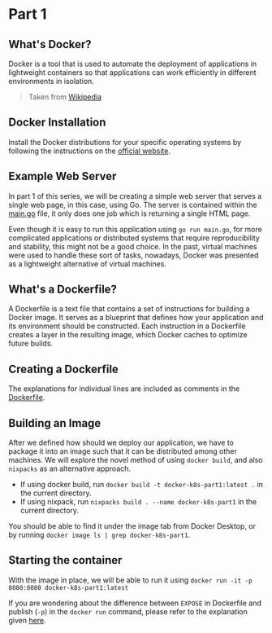 # Part 1

## What's Docker?

Docker is a tool that is used to automate the deployment of applications in lightweight containers so that applications can work efficiently in different environments in isolation.

> Taken from [Wikipedia](https://en.wikipedia.org/wiki/Docker_(software))

## Docker Installation

Install the Docker distributions for your specific operating systems by following the instructions on the [official website](https://docs.docker.com/get-started/get-docker/).

## Example Web Server

In part 1 of this series, we will be creating a simple web server that serves a single web page, in this case, using Go. The server is contained within the [main.go](main.go) file, it only does one job which is returning a single HTML page.

Even though it is easy to run this application using `go run main.go`, for more complicated applications or distributed systems that require reproducibility and stability, this might not be a good choice. In the past, virtual machines were used to handle these sort of tasks, nowadays, Docker was presented as a lightweight alternative of virtual machines.

## What's a Dockerfile?

A Dockerfile is a text file that contains a set of instructions for building a Docker image. It serves as a blueprint that defines how your application and its environment should be constructed. Each instruction in a Dockerfile creates a layer in the resulting image, which Docker caches to optimize future builds.

## Creating a Dockerfile

The explanations for individual lines are included as comments in the [Dockerfile](Dockerfile).

## Building an Image

After we defined how should we deploy our application, we have to package it into an image such that it can be distributed among other machines. We will explore the novel method of using `docker build`, and also `nixpacks` as an alternative approach.

- If using docker build, run `docker build -t docker-k8s-part1:latest .` in the current directory.
- If using nixpack, run `nixpacks build . --name docker-k8s-part1` in the current directory.

You should be able to find it under the image tab from Docker Desktop, or by running `docker image ls | grep docker-k8s-part1`.

## Starting the container

With the image in place, we will be able to run it using `docker run -it -p 8080:8080 docker-k8s-part1:latest`

If you are wondering about the difference between `EXPOSE` in Dockerfile and publish (`-p`) in the `docker run` command, please refer to the explanation given [here](https://stackoverflow.com/a/22150099).
